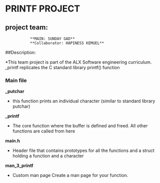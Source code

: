 # PRINTF PROJECT

## project team:
               **MAIN: SUNDAY GAD**
               **Collaborator: HAPINESS KEMUEL**
 
##Description:

*This team project is part of the ALX Software engineering curriculum. _printf replicates the C standard library printf() function

### Main file
**_putchar**
* this function prints an individual character (similar to standard library putchar)

**_printf**
* The core function where the buffer is defined and freed. All other functions are called from here

**main.h**
* Header file that contains prototypes for all the functions and a struct holding a function and a character

**man_3_printf**
* Custom man page Create a man page for your function.

